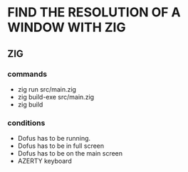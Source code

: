 # FIND THE RESOLUTION OF A WINDOW WITH ZIG

## ZIG

### commands

- zig run src/main.zig
- zig build-exe src/main.zig 
- zig build


### conditions

- Dofus has to be running.
- Dofus has to be in full screen
- Dofus has to be on the main screen
- AZERTY keyboard

